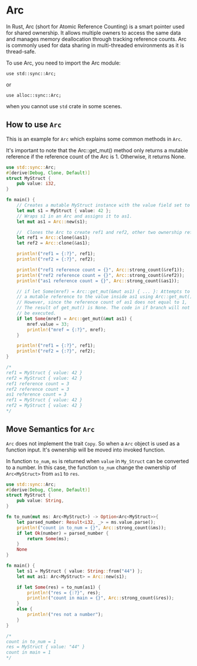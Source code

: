 # Arc


In Rust, Arc (short for Atomic Reference Counting) is a smart pointer used for shared ownership. It allows multiple owners to access the same data and manages memory deallocation through tracking reference counts. Arc is commonly used for data sharing in multi-threaded environments as it is thread-safe.

To use Arc, you need to import the Arc module:
```
use std::sync::Arc;
```
or 
```
use alloc::sync::Arc;
```
when you cannot use `std` crate in some scenes.

## How to use `Arc`

This is an example for `Arc` which explains some common methods in `Arc`.

It's important to note that the Arc::get_mut() method only returns a mutable reference if the reference count of the Arc is 1. Otherwise, it returns None.


``` rust
use std::sync::Arc;
#[derive(Debug, Clone, Default)]
struct MyStruct {
    pub value: i32,
}

fn main() {
    // Creates a mutable MyStruct instance with the value field set to 42.
    let mut s1 = MyStruct { value: 42 };
    // Wraps s1 in an Arc and assigns it to as1.
    let mut as1 = Arc::new(s1);

    //  Clones the Arc to create ref1 and ref2, other two ownership references to the same data.
    let ref1 = Arc::clone(&as1);
    let ref2 = Arc::clone(&as1);

    println!("ref1 = {:?}", ref1);
    println!("ref2 = {:?}", ref2);

    println!("ref1 reference count = {}", Arc::strong_count(&ref1));
    println!("ref2 reference count = {}", Arc::strong_count(&ref2));
    println!("as1 reference count = {}", Arc::strong_count(&as1));

    // if let Some(mref) = Arc::get_mut(&mut as1) { ... }: Attempts to obtain 
    // a mutable reference to the value inside as1 using Arc::get_mut()
    // However, since the reference count of as1 does not equal to 1,
    // The result of get_mut() is None. The code in if branch will not
    // be executed.
    if let Some(mref) = Arc::get_mut(&mut as1) {
        mref.value = 33;
        println!("mref = {:?}", mref);
    }

    println!("ref1 = {:?}", ref1);
    println!("ref2 = {:?}", ref2);
}

/*
ref1 = MyStruct { value: 42 }
ref2 = MyStruct { value: 42 }
ref1 reference count = 3
ref2 reference count = 3
as1 reference count = 3
ref1 = MyStruct { value: 42 }
ref2 = MyStruct { value: 42 }
*/
```

## Move Semantics for `Arc`
`Arc` does not implement the trait `Copy`. So when a `Arc` object is used as a function input. It's ownership will be moved into invoked function. 


In function `to_num`, `ms` is returned when `value` in `My_Struct` can be converted to a number. In this case, the function  `to_num` change the ownership of `Arc<MyStruct>` from `as1` to `res`. 

```rust
use std::sync::Arc;
#[derive(Debug, Clone, Default)]
struct MyStruct {
    pub value: String,
}

fn to_num(mut ms: Arc<MyStruct>) -> Option<Arc<MyStruct>>{
    let parsed_number: Result<i32, _> = ms.value.parse();
    println!("count in to_num = {}", Arc::strong_count(&ms));
    if let Ok(number) = parsed_number {
        return Some(ms);
    }
    None
}

fn main() {
    let s1 = MyStruct { value: String::from("44") };
    let mut as1: Arc<MyStruct> = Arc::new(s1);

    if let Some(res) = to_num(as1) {
        println!("res = {:?}", res);
        println!("count in main = {}", Arc::strong_count(&res));
    }
    else {
        println!("res not a number");
    }
}

/*
count in to_num = 1
res = MyStruct { value: "44" }
count in main = 1
*/
```